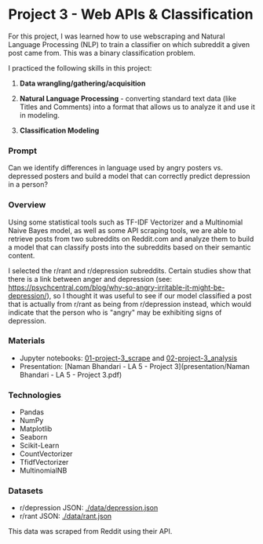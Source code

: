# Project 3 - Web APIs & Classification

For this project, I was learned how to use webscraping and Natural Language Processing (NLP) to train a classifier on which subreddit a given post came from. This was a binary classification problem.

I practiced the following skills in this project:

1. **Data wrangling/gathering/acquisition**

2. **Natural Language Processing** - converting standard text data (like Titles and Comments) into a format that allows us to analyze it and use it in modeling.

3. **Classification Modeling** 

### Prompt

Can we identify differences in language used by angry posters vs. depressed posters and build a model that can correctly predict depression in a person?

### Overview

Using some statistical tools such as TF-IDF Vectorizer and a Multinomial Naive Bayes model, as well as some API scraping tools, we are able to retrieve posts from two subreddits on Reddit.com and analyze them to build a model that can classify posts into the subreddits based on their semantic content.

I selected the r/rant and r/depression subreddits. Certain studies show that there is a link between anger and depression (see: https://psychcentral.com/blog/why-so-angry-irritable-it-might-be-depression/), so I thought it was useful to see if our model classified a post that is actually from r/rant as being from r/depression instead, which would indicate that the person who is "angry" may be exhibiting signs of depression.

### Materials

- Jupyter notebooks: [01-project-3_scrape](code/01-project-3_scrape.ipynb) and [02-project-3_analysis](code/02-project-3_analysis.ipynb)
- Presentation: [Naman Bhandari - LA 5 - Project 3](presentation/Naman Bhandari - LA 5 - Project 3.pdf)

### Technologies
- Pandas
- NumPy
- Matplotlib
- Seaborn
- Scikit-Learn
- CountVectorizer
- TfidfVectorizer
- MultinomialNB 

### Datasets

- r/depression JSON: [./data/depression.json](./data/depression.json)
- r/rant JSON: [./data/rant.json](./data/rant.json)

This data was scraped from Reddit using their API.